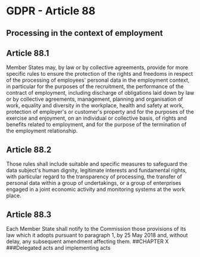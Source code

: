 # GDPR - Article 88
## Processing in the context of employment

## Article 88.1
Member States may, by law or by collective agreements, provide for more specific rules to ensure the protection of the rights and freedoms in respect of the processing of employees' personal data in the employment context, in particular for the purposes of the recruitment, the performance of the contract of employment, including discharge of obligations laid down by law or by collective agreements, management, planning and organisation of work, equality and diversity in the workplace, health and safety at work, protection of employer's or customer's property and for the purposes of the exercise and enjoyment, on an individual or collective basis, of rights and benefits related to employment, and for the purpose of the termination of the employment relationship.

## Article 88.2
Those rules shall include suitable and specific measures to safeguard the data subject's human dignity, legitimate interests and fundamental rights, with particular regard to the transparency of processing, the transfer of personal data within a group of undertakings, or a group of enterprises engaged in a joint economic activity and monitoring systems at the work place.

## Article 88.3
Each Member State shall notify to the Commission those provisions of its law which it adopts pursuant to paragraph 1, by 25 May 2018 and, without delay, any subsequent amendment affecting them.
##CHAPTER X
###Delegated acts and implementing acts
